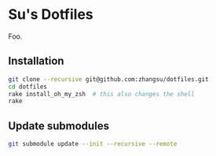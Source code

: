 # Su's Dotfiles

Foo.

## Installation

```Zsh
git clone --recursive git@github.com:zhangsu/dotfiles.git
cd dotfiles
rake install_oh_my_zsh  # this also changes the shell
rake
```

## Update submodules

```Zsh
git submodule update --init --recursive --remote
```
